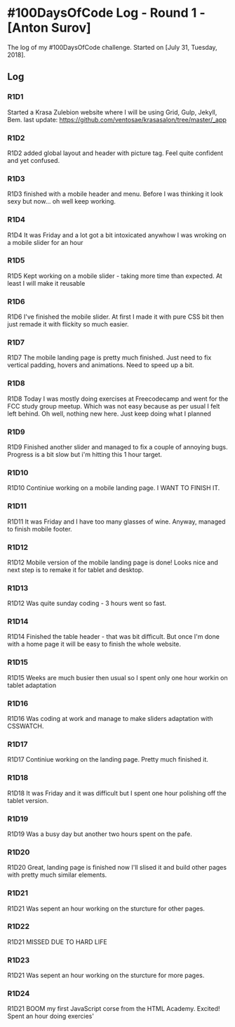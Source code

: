 # #100DaysOfCode Log - Round 1 - [Anton Surov]

The log of my #100DaysOfCode challenge. Started on [July 31, Tuesday, 2018].

## Log

### R1D1 
Started a Krasa Zulebion website where I will be using Grid, Gulp, Jekyll, Bem. last update: https://github.com/ventosae/krasasalon/tree/master/_app 

### R1D2
R1D2 added global layout and header with picture tag. Feel quite confident and yet confused. 

### R1D3
R1D3 finished with a mobile header and menu. Before I was thinking it look sexy but now... oh well keep working. 

### R1D4
R1D4 It was Friday and a lot got a bit intoxicated anywhow I was wroking on a mobile slider for an hour

### R1D5
R1D5 Kept working on a mobile slider - taking more time than expected. At least I will make it reusable

### R1D6
R1D6 I've finished the mobile slider. At first I made it with pure CSS bit then just remade it with flickity so much easier. 

### R1D7
R1D7 The mobile landing page is pretty much finished. Just need to fix vertical padding, hovers and animations. Need to speed up a bit. 

### R1D8
R1D8 Today I was mostly doing exercises at Freecodecamp and went for the FCC study group meetup. Which was not easy because as per usual I felt left behind. Oh well, nothing new here. Just keep doing what I planned

### R1D9
R1D9 Finished another slider and managed to fix a couple of annoying bugs. Progress is a bit slow but i'm hitting this 1 hour target. 

### R1D10
R1D10 Continiue working on a mobile landing page. I WANT TO FINISH IT. 

### R1D11
R1D11 It was Friday and I have too many glasses of wine. Anyway, managed to finish mobile footer.

### R1D12
R1D12 Mobile version of the mobile landing page is done! Looks nice and next step is to remake it for tablet and desktop. 

### R1D13
R1D12 Was quite sunday coding - 3 hours went so fast. 

### R1D14
R1D14 Finished the table header - that was bit difficult. But once I'm done with a home page it will be easy to finish the whole website. 

### R1D15
R1D15 Weeks are much busier then usual so I spent only one hour workin on tablet adaptation

### R1D16
R1D16 Was coding at work and manage to make sliders adaptation with CSSWATCH. 

### R1D17
R1D17 Continiue working on the landing page. Pretty much finished it. 

### R1D18
R1D18 It was Friday and it was difficult but I spent one hour polishing off the tablet version. 

### R1D19
R1D19 Was a busy day but another two hours spent on the pafe. 

### R1D20
R1D20 Great, landing page is finished now I'll slised it and build other pages with pretty much similar elements. 

### R1D21
R1D21 Was sepent an hour working on the sturcture for other pages. 

### R1D22
R1D21 MISSED DUE TO HARD LIFE

### R1D23
R1D21 Was sepent an hour working on the sturcture for more pages.

### R1D24
R1D21 BOOM my first JavaScript corse from the HTML Academy. Excited! Spent an hour doing exercies'
